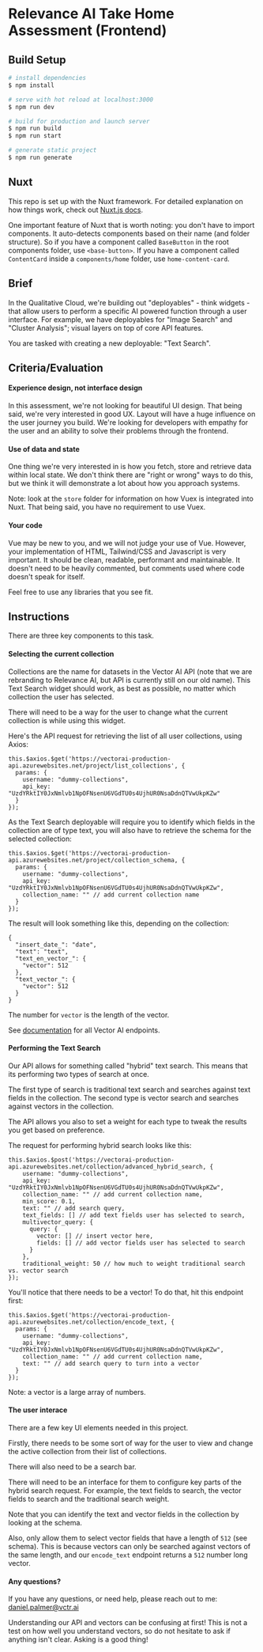 # Relevance AI Take Home Assessment (Frontend)

## Build Setup

```bash
# install dependencies
$ npm install

# serve with hot reload at localhost:3000
$ npm run dev

# build for production and launch server
$ npm run build
$ npm run start

# generate static project
$ npm run generate
```

## Nuxt

This repo is set up with the Nuxt framework. For detailed explanation on how things work, check out [Nuxt.js docs](https://nuxtjs.org).

One important feature of Nuxt that is worth noting: you don't have to import components. It auto-detects components based on their name (and folder structure). So if you have a component called `BaseButton` in the root components folder, use `<base-button>`. If you have a component called `ContentCard` inside a `components/home` folder, use `home-content-card`.

## Brief

In the Qualitative Cloud, we're building out "deployables" - think widgets - that allow users to perform a specific AI powered function through a user interface. For example, we have deployables for "Image Search" and "Cluster Analysis"; visual layers on top of core API features.

You are tasked with creating a new deployable: "Text Search".

## Criteria/Evaluation

#### Experience design, not interface design

In this assessment, we're not looking for beautiful UI design. That being said, we're very interested in good UX. Layout will have a huge influence on the user journey you build. We're looking for developers with empathy for the user and an ability to solve their problems through the frontend.

#### Use of data and state

One thing we're very interested in is how you fetch, store and retrieve data within local state. We don't think there are "right or wrong" ways to do this, but we think it will demonstrate a lot about how you approach systems.

Note: look at the `store` folder for information on how Vuex is integrated into Nuxt. That being said, you have no requirement to use Vuex.

#### Your code

Vue may be new to you, and we will not judge your use of Vue. However, your implementation of HTML, Tailwind/CSS and Javascript is very important. It should be clean, readable, performant and maintainable. It doesn't need to be heavily commented, but comments used where code doesn't speak for itself.

Feel free to use any libraries that you see fit.

## Instructions

There are three key components to this task.

#### Selecting the current collection

Collections are the name for datasets in the Vector AI API (note that we are rebranding to Relevance AI, but API is currently still on our old name). This Text Search widget should work, as best as possible, no matter which collection the user has selected.

There will need to be a way for the user to change what the current collection is while using this widget.

Here's the API request for retrieving the list of all user collections, using Axios:

```
this.$axios.$get('https://vectorai-production-api.azurewebsites.net/project/list_collections', {
  params: {
    username: "dummy-collections",
    api_key: "UzdYRktIY0JxNmlvb1NpOFNsenU6VGdTU0s4UjhUR0NsaDdnQTVwUkpKZw"
  }
});
```

As the Text Search deployable will require you to identify which fields in the collection are of type text, you will also have to retrieve the schema for the selected collection:

```
this.$axios.$get('https://vectorai-production-api.azurewebsites.net/project/collection_schema, {
  params: {
    username: "dummy-collections",
    api_key: "UzdYRktIY0JxNmlvb1NpOFNsenU6VGdTU0s4UjhUR0NsaDdnQTVwUkpKZw",
    collection_name: "" // add current collection name
  }
});
```

The result will look something like this, depending on the collection:

```
{
  "insert_date_": "date",
  "text": "text",
  "text_en_vector_": {
    "vector": 512
  },
  "text_vector_": {
    "vector": 512
  }
}
```

The number for `vector` is the length of the vector.

See [documentation](https://vectorai-production-api.azurewebsites.net/documentation) for all Vector AI endpoints.

#### Performing the Text Search

Our API allows for something called "hybrid" text search. This means that its performing two types of search at once.

The first type of search is traditional text search and searches against text fields in the collection. The second type is vector search and searches against vectors in the collection.

The API allows you also to set a weight for each type to tweak the results you get based on preference.

The request for performing hybrid search looks like this:

```
this.$axios.$post('https://vectorai-production-api.azurewebsites.net/collection/advanced_hybrid_search, {
    username: "dummy-collections",
    api_key: "UzdYRktIY0JxNmlvb1NpOFNsenU6VGdTU0s4UjhUR0NsaDdnQTVwUkpKZw",
    collection_name: "" // add current collection name,
    min_score: 0.1,
    text: "" // add search query,
    text_fields: [] // add text fields user has selected to search,
    multivector_query: {
      query: {
        vector: [] // insert vector here,
        fields: [] // add vector fields user has selected to search
      }
    },
    traditional_weight: 50 // how much to weight traditional search vs. vector search
});
```

You'll notice that there needs to be a vector! To do that, hit this endpoint first:

```
this.$axios.$get('https://vectorai-production-api.azurewebsites.net/collection/encode_text, {
  params: {
    username: "dummy-collections",
    api_key: "UzdYRktIY0JxNmlvb1NpOFNsenU6VGdTU0s4UjhUR0NsaDdnQTVwUkpKZw",
    collection_name: "" // add current collection name,
    text: "" // add search query to turn into a vector
  }
});
```

Note: a vector is a large array of numbers.

#### The user interace

There are a few key UI elements needed in this project.

Firstly, there needs to be some sort of way for the user to view and change the active collection from their list of collections.

There will also need to be a search bar.

There will need to be an interface for them to configure key parts of the hybrid search request. For example, the text fields to search, the vector fields to search and the traditional search weight.

Note that you can identify the text and vector fields in the collection by looking at the schema.

Also, only allow them to select vector fields that have a length of `512` (see schema). This is because vectors can only be searched against vectors of the same length, and our `encode_text` endpoint returns a `512` number long vector.

#### Any questions?

If you have any questions, or need help, please reach out to me: daniel.palmer@vctr.ai

Understanding our API and vectors can be confusing at first! This is not a test on how well you understand vectors, so do not hesitate to ask if anything isn't clear. Asking is a good thing!

